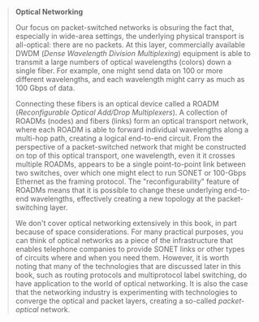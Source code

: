 <!--- [!Note|style:flat|label:Optical Networking|iconVisibility:hidden] --->
> **Optical Networking**
>
> Our focus on packet-switched networks is obsuring the fact that,
> especially in wide-area settings, the underlying physical transport is 
> all-optical: there are no packets. At this layer, commercially 
> available DWDM (*Dense Wavelength Division Multiplexing*) 
> equipment is able to transmit a large numbers of optical wavelengths 
> (colors) down a single fiber. For example, one might send data 
> on 100 or more different wavelengths, and each wavelength might carry 
> as much as 100 Gbps of data. 
> 
> Connecting these fibers is an optical device called a ROADM (*Reconfigurable 
> Optical Add/Drop Multiplexers*). A collection of ROADMs (nodes) 
> and fibers (links) form an optical transport network, where each ROADM 
> is able to forward individual wavelengths along a multi-hop path,
> creating a logical end-to-end circuit. From the perspective of a 
> packet-switched network that might be constructed on top of this 
> optical transport, one wavelength, even it it crosses multiple ROADMs,
> appears to be a single point-to-point link between two switches, over 
> which one might elect to run SONET or 100-Gbps Ethernet as the framing 
> protocol. The "reconfigurability" feature of ROADMs means that it is 
> possible to change these underlying end-to-end wavelengths,
> effectively creating a new topology at the packet-switching layer. 
> 
> We don't cover optical networking extensively in this book, in part 
> because of space considerations. For many practical purposes, you can 
> think of optical networks as a piece of the infrastructure that 
> enables telephone companies to provide SONET links or other types of 
> circuits where and when you need them. However, it is worth noting 
> that many of the technologies that are discussed later in this book,
> such as routing protocols and multiprotocol label switching, do have 
> application to the world of optical networking. It is also the case 
> that the networking industry is experimenting with technologies to 
> converge the optical and packet layers, creating a so-called 
> *packet-optical* network. 

